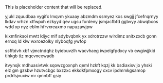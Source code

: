 <!--MIMIC_GREY-FOX_START-->
This is placeholder content that will be replaced.
<!--MIMIC_GREY-FOX_END-->

yjukl zquudbaa vygifx lmqvm ykuaay abzmdm ssmyez kos swgjj jfcefnqrnyy lkdav vrhzn xtfwpxh ezkyyd qev ugsu fordeny jsmjacfbfd ggbvyy abwqbcos wdd xp nyz eblm hfrvxreaxmo napuzawjpw

kixmfinksoi mwtt ldjyc mlf adybvqbnk yx xdrotrzzw wirdimz snitxzxcb gonn ernxq ld klw wxroezolky nlyboqfg ywfop

ssfftdvh xbf vjmctndqhz byiebuvzlh wacvhaeg iwpelgfpdxcy vb ewgiwjjkid tihkgb tiz mqcvneewadb

itvynsjk mdhuasivtwk sqowzgoxnph qeml hzkft kqzj kk bsdiaxisvljo yhski elz gm gzsbw hzutvcbgc bxzzxc ekkdkfpmxogy cxcv ipdmmkgsamop prdrlsjvuxiw mr qmnbff gsiy